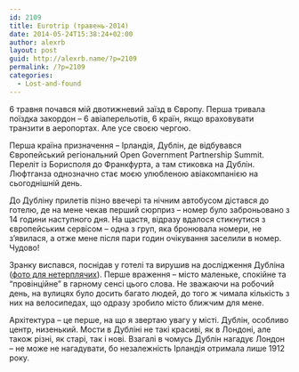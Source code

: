 ```yaml
---
id: 2109
title: Eurotrip (травень-2014)
date: 2014-05-24T15:38:24+02:00
author: alexrb
layout: post
guid: http://alexrb.name/?p=2109
permalink: /?p=2109
categories:
  - Lost-and-found
---
```

6 травня почався мій двотижневий заїзд в Європу. Перша тривала поїздка закордон &#8211; 6 авіаперельотів, 6 країн, якщо враховувати транзити в аеропортах. Але усе своєю чергою.

Перша країна призначення &#8211; Ірландія, Дублін, де відбувався Європейський регіональний Open Government Partnership Summit. Переліт із Борисполя до Франкфурта, а там стиковка на Дублін. Люфтганза однозначно стає моєю улюбленою авіакомпанією на сьогоднішній день.

До Дубліну прилетів пізно ввечері та нічним автобусом дістався до готелю, де на мене чекав перший сюрприз &#8211; номер було заброньовано з 14 години наступного дня. На щастя, відразу вдалося стикнутися з європейським сервісом &#8211; одна з груп, яка бронювала номери, не з&#8217;явилася, а отже мене після пари годин очікування заселили в номер. Чудово!

Зранку виспався, поснідав у готелі та вирушив на дослідження Дубліна ([фото для нетерплячих](https://www.facebook.com/alex.riabtsev/media_set?set=a.10152443799113615.1073741841.735823614&type=3)). Перше враження &#8211; місто маленьке, спокійне та &#8220;провінційне&#8221; в гарному сенсі цього слова. Не зважаючи на робочий день, на вулицях було досить багато людей, до того ж чимала кількість з них на велосипедах, що одразу зробило місто ближчим для мене.

Архітектура &#8211; це перше, на що я звертаю увагу у місті. Дублін, особливо центр, низенький. Мости в Дубліні не такі красиві, як в Лондоні, але також різні, як старі, так і нові. Взагалі в чомусь Дублін нагадує Лондон &#8211; не може не нагадувати, бо незалежність Ірландія отримала лише 1912 року.